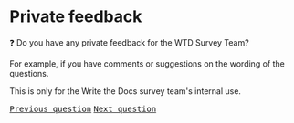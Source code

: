 # Private feedback

:question: Do you have any private feedback for the WTD Survey Team?

For example, if you have comments or suggestions on the wording of the questions.

This is only for the Write the Docs survey team's internal use.

<kbd>[Previous question](./H_2_ratings.md)</kbd>
<kbd>[Next question](./H_4_public_feedback.md)</kbd>